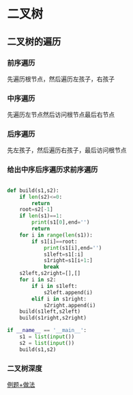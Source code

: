 # 二叉树

## 二叉树的遍历

### 前序遍历

先遍历根节点，然后遍历左孩子，右孩子

### 中序遍历

先遍历左节点然后访问根节点最后右节点

### 后序遍历

先左孩子，然后遍历右孩子，最后访问根节点


### 给出中序后序遍历求前序遍历

```python

def build(s1,s2):
    if len(s2)<=0:
        return
    root=s2[-1]
    if len(s1)==1:
        print(s1[0],end='')
        return
    for i in range(len(s1)):
        if s1[i]==root:
            print(s1[i],end='')
            s1left=s1[:i]
            s1right=s1[i+1:]
            break
    s2left,s2right=[],[]
    for i in s2:
        if i in s1left:
            s2left.append(i)
        elif i in s1right:
            s2right.append(i)
    build(s1left,s2left)
    build(s1right,s2right)

if __name__ == '__main__':
    s1 = list(input())
    s2 = list(input())
    build(s1,s2)
```

### 二叉树深度

[例题+做法](https://github.com/Z-Es-0/codeforces/blob/main/%E6%80%BB%E7%BB%93/3.9.md)